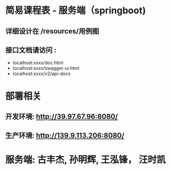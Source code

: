 # 简易课程表 - 服务端（springboot)
## 详细设计在 /resources/用例图
## 接口文档请访问 : 
* localhost:xxxx/doc.html
* localhost:xxxx/swagger-ui.html
* localhost:xxxx/v2/api-docs

# 部署相关
## 开发环境: http://39.97.67.96:8080/
## 生产环境: http://139.9.113.206:8080/

# 服务端: 古丰杰, 孙明辉, 王泓锋， 汪时凯
